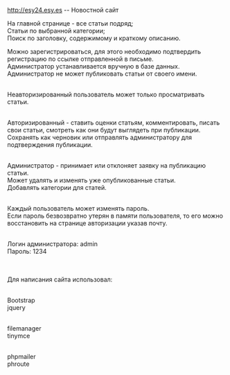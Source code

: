 http://esy24.esy.es -- Новостной сайт


На главной странице - все статьи подряд;<br>
Статьи по выбранной категории;<br>
Поиск по заголовку, содержимому и краткому описанию.<br>

Можно зарегистрироваться, для этого необходимо подтвердить регистрацию по ссылке отправленной в письме.<br>
Администратор устанавливается вручную в базе данных.<br>Администратор не может публиковать статьи от своего имени.<br><br>

Неавторизированный пользователь может только просматривать статьи.<br><br>

Авторизированный - ставить оценки статьям, комментировать, писать свои статьи, смотреть как они будут выглядеть при публикации.
Сохранять как черновик или отправлять администратору для подтверждения публикации.<br><br>

Администратор - принимает или отклоняет заявку на публикацию статьи.<br>
Может удалять и изменять уже опубликованные статьи.<br>
Добавлять категории для статей.<br><br>

Каждый пользователь может изменять пароль.<br>
Если пароль безвозвратно утерян в памяти пользователя, то его можно восстановить на странице авторизации указав почту.<br><br>

Логин администратора: admin<br>
Пароль: 1234<br><br><br>


Для написания сайта использовал:<br><br>

Bootstrap<br>
jquery<br><br>

filemanager<br>
tinymce<br><br>

phpmailer<br>
phroute<br>
